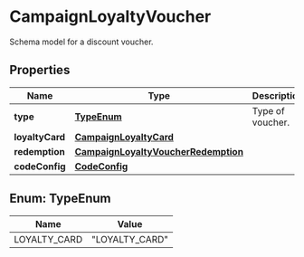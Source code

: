 

# CampaignLoyaltyVoucher

Schema model for a discount voucher.

## Properties

| Name | Type | Description | Notes |
|------------ | ------------- | ------------- | -------------|
|**type** | [**TypeEnum**](#TypeEnum) | Type of voucher. |  |
|**loyaltyCard** | [**CampaignLoyaltyCard**](CampaignLoyaltyCard.md) |  |  |
|**redemption** | [**CampaignLoyaltyVoucherRedemption**](CampaignLoyaltyVoucherRedemption.md) |  |  [optional] |
|**codeConfig** | [**CodeConfig**](CodeConfig.md) |  |  [optional] |



## Enum: TypeEnum

| Name | Value |
|---- | -----|
| LOYALTY_CARD | &quot;LOYALTY_CARD&quot; |



